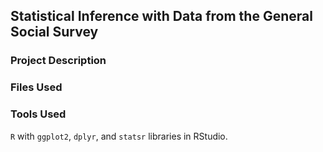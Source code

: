 ## Statistical Inference with Data from the General Social Survey

### Project Description

### Files Used

### Tools Used

`R` with `ggplot2`, `dplyr`, and `statsr` libraries in RStudio.